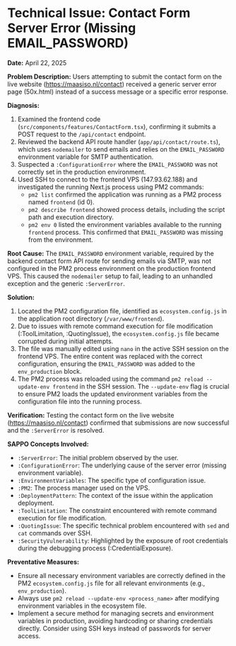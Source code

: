 # Technical Issue: Contact Form Server Error (Missing EMAIL_PASSWORD)

**Date:** April 22, 2025

**Problem Description:**
Users attempting to submit the contact form on the live website (https://maasiso.nl/contact) received a generic server error page (50x.html) instead of a success message or a specific error response.

**Diagnosis:**
1.  Examined the frontend code (`src/components/features/ContactForm.tsx`), confirming it submits a POST request to the `/api/contact` endpoint.
2.  Reviewed the backend API route handler (`app/api/contact/route.ts`), which uses `nodemailer` to send emails and relies on the `EMAIL_PASSWORD` environment variable for SMTP authentication.
3.  Suspected a `:ConfigurationError` where the `EMAIL_PASSWORD` was not correctly set in the production environment.
4.  Used SSH to connect to the frontend VPS (147.93.62.188) and investigated the running Next.js process using PM2 commands:
    *   `pm2 list` confirmed the application was running as a PM2 process named `frontend` (id 0).
    *   `pm2 describe frontend` showed process details, including the script path and execution directory.
    *   `pm2 env 0` listed the environment variables available to the running `frontend` process. This confirmed that `EMAIL_PASSWORD` was missing from the environment.

**Root Cause:**
The `EMAIL_PASSWORD` environment variable, required by the backend contact form API route for sending emails via SMTP, was not configured in the PM2 process environment on the production frontend VPS. This caused the `nodemailer` setup to fail, leading to an unhandled exception and the generic `:ServerError`.

**Solution:**
1.  Located the PM2 configuration file, identified as `ecosystem.config.js` in the application root directory (`/var/www/frontend`).
2.  Due to issues with remote command execution for file modification (:ToolLimitation, :QuotingIssue), the `ecosystem.config.js` file became corrupted during initial attempts.
3.  The file was manually edited using `nano` in the active SSH session on the frontend VPS. The entire content was replaced with the correct configuration, ensuring the `EMAIL_PASSWORD` was added to the `env_production` block.
4.  The PM2 process was reloaded using the command `pm2 reload --update-env frontend` in the SSH session. The `--update-env` flag is crucial to ensure PM2 loads the updated environment variables from the configuration file into the running process.

**Verification:**
Testing the contact form on the live website (https://maasiso.nl/contact) confirmed that submissions are now successful and the `:ServerError` is resolved.

**SAPPO Concepts Involved:**
*   `:ServerError`: The initial problem observed by the user.
*   `:ConfigurationError`: The underlying cause of the server error (missing environment variable).
*   `:EnvironmentVariables`: The specific type of configuration issue.
*   `:PM2`: The process manager used on the VPS.
*   `:DeploymentPattern`: The context of the issue within the application deployment.
*   `:ToolLimitation`: The constraint encountered with remote command execution for file modification.
*   `:QuotingIssue`: The specific technical problem encountered with `sed` and `cat` commands over SSH.
*   `:SecurityVulnerability`: Highlighted by the exposure of root credentials during the debugging process (:CredentialExposure).

**Preventative Measures:**
*   Ensure all necessary environment variables are correctly defined in the PM2 `ecosystem.config.js` file for all relevant environments (e.g., `env_production`).
*   Always use `pm2 reload --update-env <process_name>` after modifying environment variables in the ecosystem file.
*   Implement a secure method for managing secrets and environment variables in production, avoiding hardcoding or sharing credentials directly. Consider using SSH keys instead of passwords for server access.